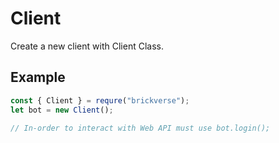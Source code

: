 # Client

Create a new client with Client Class.

## Example

```javascript
const { Client } = requre("brickverse");
let bot = new Client();

// In-order to interact with Web API must use bot.login();
```
